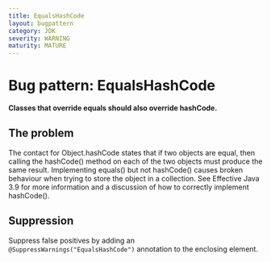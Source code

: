 ```yaml
---
title: EqualsHashCode
layout: bugpattern
category: JDK
severity: WARNING
maturity: MATURE
---
```


# Bug pattern: EqualsHashCode
__Classes that override equals should also override hashCode.__

## The problem
The contact for Object.hashCode states that if two objects are equal, then calling the hashCode() method on each of the two objects must produce the same result. Implementing equals() but not hashCode() causes broken behaviour when trying to store the object in a collection. See Effective Java 3.9 for more information and a discussion of how to correctly implement hashCode().

## Suppression
Suppress false positives by adding an `@SuppressWarnings("EqualsHashCode")` annotation to the enclosing element.
